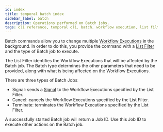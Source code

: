 ```yaml
---
id: index
title: temporal batch index
sidebar_label: batch
description: Operations performed on Batch jobs.
tags: cli reference, temporal cli, batch, workflow execution, list filter, cli-feature, command-line-interface-cli
---
```


Batch commands allow you to change multiple [Workflow Executions](/concepts/what-is-a-workflow-execution) in the background.
In order to do this, you provide the command with a [List Filter](/concepts/what-is-visibility) and the type of Batch job to execute.

The List Filter identifies the Workflow Executions that will be affected by the Batch job.
The Batch type determines the other parameters that need to be provided, along with what is being affected on the Workflow Executions.

There are three types of Batch Jobs:

- Signal: sends a [Signal](/concepts/what-is-a-signal) to the Workflow Executions specified by the List Filter.
- Cancel: cancels the Workflow Executions specified by the List Filter.
- Terminate: terminates the Workflow Executions specified by the List Filter.

A successfully started Batch job will return a Job ID.
Use this Job ID to execute other actions on the Batch job.
